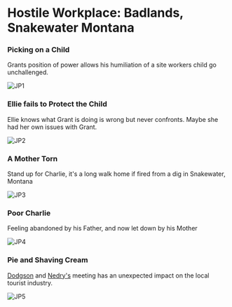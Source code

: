 # Hostile Workplace: Badlands, Snakewater Montana

### Picking on a Child

Grants position of power allows his humiliation of a site workers child go unchallenged.

![JP1](jp1-alan-grant.png "Bully")

### Ellie fails to Protect the Child

Ellie knows what Grant is doing is wrong but never confronts. Maybe she had her own issues with Grant.

![JP2](jp2-ellie-sattler.png "Bully")


### A Mother Torn

Stand up for Charlie, it's a long walk home if fired from a dig in Snakewater, Montana

![JP3](jp3-charlies-single-mum.png "Bully")

### Poor Charlie

Feeling abandoned by his Father, and now let down by his Mother 

![JP4](jp4-charlie-the-kid.png "Bully")


### Pie and Shaving Cream

[Dodgson](https://jurassicpark.fandom.com/wiki/Lewis_Dodgson) and [Nedry's](https://jurassicpark.fandom.com/wiki/Dennis_Nedry)
meeting has an unexpected impact on the local tourist industry.

![JP5](jp5-dennis-nedry.png "Bully")
